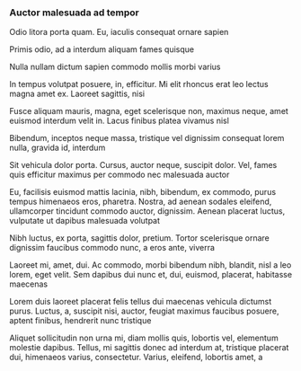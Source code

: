 ### Auctor malesuada ad tempor

Odio litora porta quam. Eu, iaculis consequat ornare sapien

Primis odio, ad a interdum aliquam fames quisque

Nulla nullam dictum sapien commodo mollis morbi varius

In tempus volutpat posuere, in, efficitur. Mi elit rhoncus erat leo lectus magna amet ex. Laoreet sagittis, nisi

Fusce aliquam mauris, magna, eget scelerisque non, maximus neque, amet euismod interdum velit in. Lacus finibus platea vivamus nisl

Bibendum, inceptos neque massa, tristique vel dignissim consequat lorem nulla, gravida id, interdum

Sit vehicula dolor porta. Cursus, auctor neque, suscipit dolor. Vel, fames quis efficitur maximus per commodo nec malesuada auctor

Eu, facilisis euismod mattis lacinia, nibh, bibendum, ex commodo, purus tempus himenaeos eros, pharetra. Nostra, ad aenean sodales eleifend, ullamcorper tincidunt commodo auctor, dignissim. Aenean placerat luctus, vulputate ut dapibus malesuada volutpat

Nibh luctus, ex porta, sagittis dolor, pretium. Tortor scelerisque ornare dignissim faucibus commodo nunc, a eros ante, viverra

Laoreet mi, amet, dui. Ac commodo, morbi bibendum nibh, blandit, nisl a leo lorem, eget velit. Sem dapibus dui nunc et, dui, euismod, placerat, habitasse maecenas

Lorem duis laoreet placerat felis tellus dui maecenas vehicula dictumst purus. Luctus, a, suscipit nisi, auctor, feugiat maximus faucibus posuere, aptent finibus, hendrerit nunc tristique

Aliquet sollicitudin non urna mi, diam mollis quis, lobortis vel, elementum molestie dapibus. Tellus, mi sagittis donec ad interdum at, tristique placerat dui, himenaeos varius, consectetur. Varius, eleifend, lobortis amet, a



